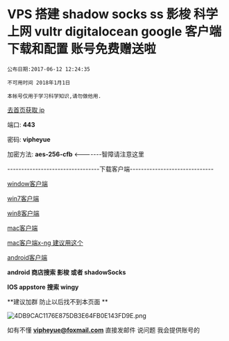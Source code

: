 # VPS 搭建 shadow socks ss 影梭 科学上网 vultr digitalocean   google 客户端下载和配置  账号免费赠送啦 

```
公布日期:2017-06-12 12:24:35

不可用时间 2018年1月1日

本帐号仅用于学习科学知识,请勿做他用.
```

[去首页获取 ip](https://vipheyue.github.io/ss.githb.io/)

端口:   **443**

密码:  **vipheyue**

加密方法: **aes-256-cfb**  <-------智障请注意这里

---------------------------------下载客户端------------------------------

[window客户端](http://heyue.oss-cn-hangzhou.aliyuncs.com/vps/windows-Shadowsocks.exe)

[win7客户端](http://heyue.oss-cn-hangzhou.aliyuncs.com/vps/win7shadowsocks.exe)

[win8客户端](http://heyue.oss-cn-hangzhou.aliyuncs.com/vps/win8shadowsocks.exe)

[mac客户端](http://heyue.oss-cn-hangzhou.aliyuncs.com/vps/ShadowsocksX-2.6.3.dmg)

[mac客户端x-ng 建议用这个](http://heyue.oss-cn-hangzhou.aliyuncs.com/vps/ShadowsocksX-NG-1.3.1.dmg)

[android客户端](http://heyue.oss-cn-hangzhou.aliyuncs.com/vps/shadowsocks-nightly-3.2.7.apk)

**android 商店搜索 影梭 或者 shadowSocks**

**IOS appstore 搜索  wingy**


**建议加群 防止以后找不到本页面 ** 

![4DB9CAC1176E875DB3E64FB0E143FD9E.png](http://upload-images.jianshu.io/upload_images/1170894-c58a866353d1b009.png?imageMogr2/auto-orient/strip%7CimageView2/2/w/1240)

如有不懂 **vipheyue@foxmail.com** 
直接发邮件 说问题 我会提供账号的

